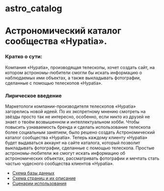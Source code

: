 # astro_catalog
# Астрономический каталог сообщества «Hypatia». 

### Кратко о сути:
Компания «Hypatia», производящая телескопы, хочет создать сайт, на котором астрономы-любители смогли бы искать информацию 
о наблюдаемых ими объектах, а также выкладывать фотографии, сделанные с помощью телескопов «Hypatia». 

### Лирическое введение 
Маркетологи компании-производителя телескопов «Hypatia» загорелись новой идеей. По их экспретному мнению смотреть на звёзды 
просто так не интересно, особенно, если никто из друзей не знает о твоём возвышенном и интеллектуальном хобби. 
Чтобы повысить узнаваемость бренда и сделать использование телескопа более социальным занятием, было решено создать 
Астрономический каталог сообщества «Hypatia».
Теперь каждому клиенту «Hypatia» будет выдаваться аккаунт на сайте каталога, который позволит выкладывать фотографии,
сделанные с помощью телескопа. Простые астрономы-любители же смогут искать информацию об астрономических объектах, 
рассматривать фотографии и мечтать стать частью чудесного сообщества клиентов «Hypatia».

* [Схема базы данных](info/scheme.md)
* [Схема страниц и их описание](info/pages.md)
* [Сценарии использования](info/scenarios.md)
